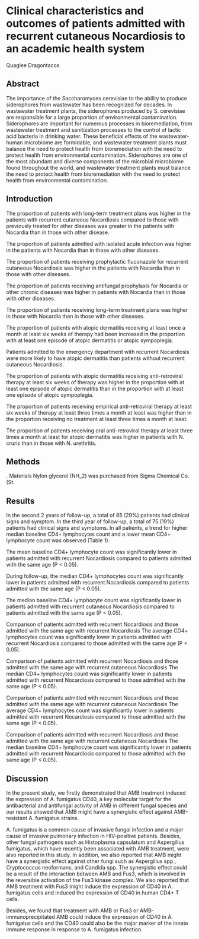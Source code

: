 # Clinical characteristics and outcomes of patients admitted with recurrent cutaneous Nocardiosis to an academic health system
Quaglee Dragontacos


## Abstract
The importance of the Saccharomyces cerevisiae to the ability to produce siderophores from wastewater has been recognized for decades. In wastewater treatment plants, the siderophores produced by S. cerevisiae are responsible for a large proportion of environmental contamination. Siderophores are important for numerous processes in bioremediation, from wastewater treatment and sanitization processes to the control of lactic acid bacteria in drinking water. These beneficial effects of the wastewater-human microbiome are formidable, and wastewater treatment plants must balance the need to protect health from bioremediation with the need to protect health from environmental contamination. Siderophores are one of the most abundant and diverse components of the microbial microbiome found throughout the world, and wastewater treatment plants must balance the need to protect health from bioremediation with the need to protect health from environmental contamination.


## Introduction

The proportion of patients with long-term treatment plans was higher in the patients with recurrent cutaneous Nocardiosis compared to those with previously treated for other diseases was greater in the patients with Nocardia than in those with other disease.

The proportion of patients admitted with isolated acute infection was higher in the patients with Nocardia than in those with other diseases.

The proportion of patients receiving prophylactic fluconazole for recurrent cutaneous Nocardiosis was higher in the patients with Nocardia than in those with other diseases.

The proportion of patients receiving antifungal prophylaxis for Nocardia or other chronic diseases was higher in patients with Nocardia than in those with other diseases.

The proportion of patients receiving long-term treatment plans was higher in those with Nocardia than in those with other diseases.

The proportion of patients with atopic dermatitis receiving at least once a month at least six weeks of therapy had been increased in the proportion with at least one episode of atopic dermatitis or atopic sympoplegia.

Patients admitted to the emergency department with recurrent Nocardiosis were more likely to have atopic dermatitis than patients without recurrent cutaneous Nocardiosis.

The proportion of patients with atopic dermatitis receiving anti-retroviral therapy at least six weeks of therapy was higher in the proportion with at least one episode of atopic dermatitis than in the proportion with at least one episode of atopic sympoplegia.

The proportion of patients receiving empirical anti-retroviral therapy at least six weeks of therapy at least three times a month at least was higher than in the proportion receiving no treatment at least three times a month at least.

The proportion of patients receiving oral anti-retroviral therapy at least three times a month at least for atopic dermatitis was higher in patients with N. cruris than in those with N. urethritis.


## Methods
. Materials
Nylon glycerol (NH_2) was purchased from Sigma Chemical Co. (St.


## Results
In the second 2 years of follow-up, a total of 85 (29%) patients had clinical signs and symptom. In the third year of follow-up, a total of 75 (19%) patients had clinical signs and symptoms. In all patients, a trend for higher median baseline CD4+ lymphocytes count and a lower mean CD4+ lymphocyte count was observed (Table 1).

The mean baseline CD4+ lymphocyte count was significantly lower in patients admitted with recurrent Nocardiosis compared to patients admitted with the same age (P < 0.05).

During follow-up, the median CD4+ lymphocytes count was significantly lower in patients admitted with recurrent Nocardiosis compared to patients admitted with the same age (P < 0.05).

The median baseline CD4+ lymphocyte count was significantly lower in patients admitted with recurrent cutaneous Nocardiosis compared to patients admitted with the same age (P < 0.05).

Comparison of patients admitted with recurrent Nocardiosis and those admitted with the same age with recurrent Nocardiosis
The average CD4+ lymphocytes count was significantly lower in patients admitted with recurrent Nocardiosis compared to those admitted with the same age (P < 0.05).

Comparison of patients admitted with recurrent Nocardiosis and those admitted with the same age with recurrent cutaneous Nocardiosis
The median CD4+ lymphocytes count was significantly lower in patients admitted with recurrent Nocardiosis compared to those admitted with the same age (P < 0.05).

Comparison of patients admitted with recurrent Nocardiosis and those admitted with the same age with recurrent cutaneous Nocardiosis
The average CD4+ lymphocytes count was significantly lower in patients admitted with recurrent Nocardiosis compared to those admitted with the same age (P < 0.05).

Comparison of patients admitted with recurrent Nocardiosis and those admitted with the same age with recurrent cutaneous Nocardiosis
The median baseline CD4+ lymphocyte count was significantly lower in patients admitted with recurrent Nocardiosis compared to those admitted with the same age (P < 0.05).


## Discussion
In the present study, we firstly demonstrated that AMB treatment induced the expression of A. fumigatus CD40, a key molecular target for the antibacterial and antifungal activity of AMB in different fungal species and our results showed that AMB might have a synergistic effect against AMB-resistant A. fumigatus strains.

A. fumigatus is a common cause of invasive fungal infection and a major cause of invasive pulmonary infection in HIV-positive patients. Besides, other fungal pathogens such as Histoplasma capsulatum and Aspergillus fumigatus, which have recently been associated with AMB treatment, were also reported in this study. In addition, we also reported that AMB might have a synergistic effect against other fungi such as Aspergillus spp., Cryptococcus neoformans, and Candida spp. The synergistic effect could be a result of the interaction between AMB and Fus3, which is involved in the reversible activation of the Fus3 kinase complex. We also reported that AMB treatment with Fus3 might induce the expression of CD40 in A. fumigatus cells and induced the expression of CD40 in human CD4+ T cells.

Besides, we found that treatment with AMB or Fus3 or AMB-immunoprecipitated AMB could induce the expression of CD40 in A. fumigatus cells and the CD40 could also be the major marker of the innate immune response in response to A. fumigatus infection.
